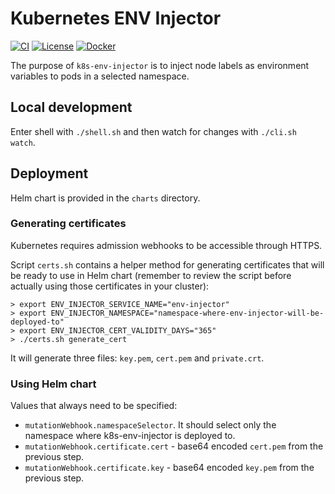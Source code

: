 # Kubernetes ENV Injector

[![CI](https://github.com/shopstic/k8s-env-injector/actions/workflows/ci.yaml/badge.svg)](https://github.com/shopstic/k8s-env-injector/actions) [![License](https://img.shields.io/badge/License-Apache%202.0-blue.svg)](https://github.com/shopstic/k8s-env-injector/blob/main/LICENSE) [![Docker](https://img.shields.io/docker/v/shopstic/k8s-env-injector?arch=amd64&color=%23ab47bc&label=Docker%20Image&sort=date)](https://hub.docker.com/repository/docker/shopstic/k8s-env-injector/tags?page=1&ordering=last_updated)

The purpose of `k8s-env-injector` is to inject node labels as environment variables to pods in a selected namespace.

## Local development

Enter shell with `./shell.sh` and then watch for changes with `./cli.sh watch`.

## Deployment

Helm chart is provided in the `charts` directory.

### Generating certificates

Kubernetes requires admission webhooks to be accessible through HTTPS.

Script `certs.sh` contains a helper method for generating certificates that will be ready to use in Helm chart (remember to review the script before actually using those certificates in your cluster):

```shell
> export ENV_INJECTOR_SERVICE_NAME="env-injector"
> export ENV_INJECTOR_NAMESPACE="namespace-where-env-injector-will-be-deployed-to"
> export ENV_INJECTOR_CERT_VALIDITY_DAYS="365"
> ./certs.sh generate_cert
```

It will generate three files: `key.pem`, `cert.pem` and `private.crt`.

### Using Helm chart

Values that always need to be specified:

- `mutationWebhook.namespaceSelector`. It should select only the namespace where k8s-env-injector is deployed to.
- `mutationWebhook.certificate.cert` - base64 encoded `cert.pem` from the previous step.
- `mutationWebhook.certificate.key` - base64 encoded `key.pem` from the previous step.

